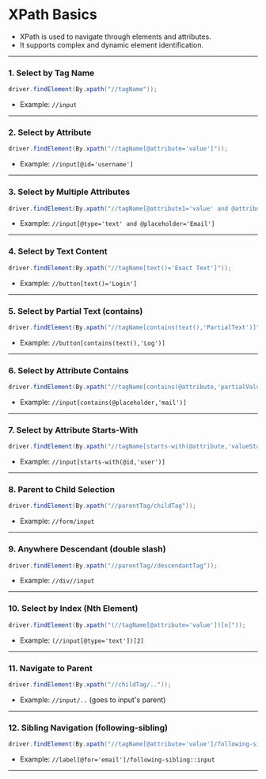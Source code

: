 # XPath Basics

- XPath is used to navigate through elements and attributes.
- It supports complex and dynamic element identification.

---

### 1. Select by Tag Name

```java
driver.findElement(By.xpath("//tagName"));
```
- Example: `//input`

---

### 2. Select by Attribute

```java
driver.findElement(By.xpath("//tagName[@attribute='value']"));
```
- Example: `//input[@id='username']`

---

### 3. Select by Multiple Attributes

```java
driver.findElement(By.xpath("//tagName[@attribute1='value' and @attribute2='value']"));
```
- Example: `//input[@type='text' and @placeholder='Email']`

---

### 4. Select by Text Content

```java
driver.findElement(By.xpath("//tagName[text()='Exact Text']"));
```
- Example: `//button[text()='Login']`

---

### 5. Select by Partial Text (contains)

```java
driver.findElement(By.xpath("//tagName[contains(text(),'PartialText')]"));
```
- Example: `//button[contains(text(),'Log')]`

---

### 6. Select by Attribute Contains

```java
driver.findElement(By.xpath("//tagName[contains(@attribute,'partialValue')]"));
```
- Example: `//input[contains(@placeholder,'mail')]`

---

### 7. Select by Attribute Starts-With

```java
driver.findElement(By.xpath("//tagName[starts-with(@attribute,'valueStart')]"));
```
- Example: `//input[starts-with(@id,'user')]`

---

### 8. Parent to Child Selection

```java
driver.findElement(By.xpath("//parentTag/childTag"));
```
- Example: `//form/input`

---

### 9. Anywhere Descendant (double slash)

```java
driver.findElement(By.xpath("//parentTag//descendantTag"));
```
- Example: `//div//input`

---

### 10. Select by Index (Nth Element)

```java
driver.findElement(By.xpath("(//tagName[@attribute='value'])[n]"));
```
- Example: `(//input[@type='text'])[2]`

---

### 11. Navigate to Parent

```java
driver.findElement(By.xpath("//childTag/.."));
```
- Example: `//input/..` (goes to input's parent)

---

### 12. Sibling Navigation (following-sibling)

```java
driver.findElement(By.xpath("//tagName[@attribute='value']/following-sibling::tagName"));
```
- Example: `//label[@for='email']/following-sibling::input`

---
